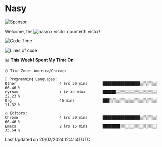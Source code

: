 # Nasy

<!--
<p align="center">
<img height="200" src="https://github-readme-stats.vercel.app/api?username=nasyxx&count_private=true&show_icons=true&theme=dracula&include_all_commits=true"/>
<img height="200" src="https://github-readme-stats.vercel.app/api/top-langs/?username=nasyxx&theme=dracula&hide=html,jupyter+notebook&count_private=true&show_icons=true"/>
</p>

  
----------------
-->

![Sponsor](https://img.shields.io/static/v1.svg?label=Sponsor&message=%E2%9D%A4&logo=GitHub&style=flat&color=pink)
 
Welcome, the ![nasyxx visitor counter](https://count.getloli.com/get/@nasyxx?theme=rule34)th vistor!
 
<!--START_SECTION:waka-->
![Code Time](http://img.shields.io/badge/Code%20Time-4%2C296%20hrs%2046%20mins-blue)

![Lines of code](https://img.shields.io/badge/From%20Hello%20World%20I%27ve%20Written-6.3%20million%20lines%20of%20code-blue)

📊 **This Week I Spent My Time On** 

```text
🕑︎ Time Zone: America/Chicago

💬 Programming Languages: 
Other                    4 hrs 30 mins       █████████████████░░░░░░░░   66.46 % 
Python                   1 hr 30 mins        ██████░░░░░░░░░░░░░░░░░░░   22.23 % 
Org                      46 mins             ███░░░░░░░░░░░░░░░░░░░░░░   11.32 % 

🔥 Editors: 
Chrome                   4 hrs 30 mins       █████████████████░░░░░░░░   66.46 % 
Emacs                    2 hrs 16 mins       ████████░░░░░░░░░░░░░░░░░   33.54 % 
```


 Last Updated on 20/02/2024 12:41:41 UTC
<!--END_SECTION:waka-->

<!-- ![visitors](https://visitor-badge.laobi.icu/badge?page_id=nasyxx.nasyxx) -->
